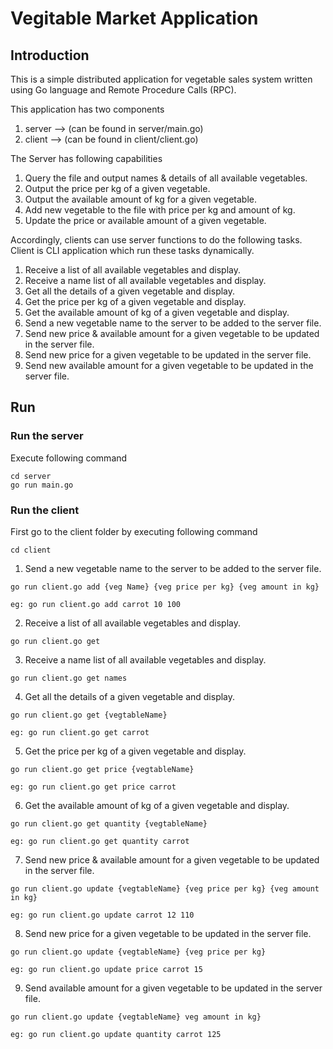 # Vegitable Market Application

## Introduction
This is a simple distributed application for vegetable sales system written using Go language and Remote Procedure Calls (RPC). 

This application has two components
 1. server --> (can be found in server/main.go)
 2. client --> (can be found in client/client.go)


The Server has following capabilities

1. Query the file and output names & details of all available vegetables.
2. Output the price per kg of a given vegetable.
3. Output the available amount of kg for a given vegetable.
4. Add new vegetable to the file with price per kg and amount of kg.
5. Update the price or available amount of a given vegetable.

Accordingly, clients can use server functions to do the following tasks. Client is CLI application which run these tasks dynamically.
1. Receive a list of all available vegetables and display.
2. Receive a name list of all available vegetables and display.
3. Get all the details of a given vegetable and display.
4. Get the price per kg of a given vegetable and display.
5. Get the available amount of kg of a given vegetable and display.
6. Send a new vegetable name to the server to be added to the server file.
7. Send new price & available amount for a given vegetable to be updated in the server file.
8. Send new price for a given vegetable to be updated in the server file.
9. Send new available amount for a given vegetable to be updated in the server file.



## Run

### Run the server

Execute following command

```
cd server
go run main.go
```

### Run the client 

First go to the client folder by executing following command
```
cd client
```

1. Send a new vegetable name to the server to be added to the server file.
```
go run client.go add {veg Name} {veg price per kg} {veg amount in kg}
```
    eg: go run client.go add carrot 10 100

2. Receive a list of all available vegetables and display.
```
go run client.go get
```

3. Receive a name list of all available vegetables and display.
```
go run client.go get names
```
4. Get all the details of a given vegetable and display.
```
go run client.go get {vegtableName}
```
    eg: go run client.go get carrot

5. Get the price per kg of a given vegetable and display.

```
go run client.go get price {vegtableName}
```
    eg: go run client.go get price carrot

6. Get the available amount of kg of a given vegetable and display.

```
go run client.go get quantity {vegtableName}
```
    eg: go run client.go get quantity carrot

7. Send new price & available amount for a given vegetable to be updated in the server file.
```
go run client.go update {vegtableName} {veg price per kg} {veg amount in kg}
```
    eg: go run client.go update carrot 12 110

8. Send new price for a given vegetable to be updated in the server file.
```
go run client.go update {vegtableName} {veg price per kg}
```
    eg: go run client.go update price carrot 15 

9. Send available amount for a given vegetable to be updated in the server file.
```
go run client.go update {vegtableName} veg amount in kg}
```
    eg: go run client.go update quantity carrot 125 

